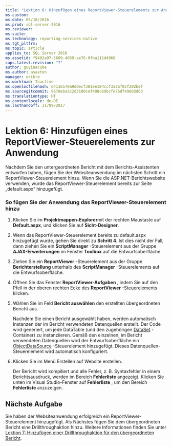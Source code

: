 ```yaml
---
title: "Lektion 6: Hinzufügen eines ReportViewer-Steuerelements zur Anwendung | Microsoft-Dokumentation"
ms.custom: 
ms.date: 05/18/2016
ms.prod: sql-server-2016
ms.reviewer: 
ms.suite: 
ms.technology: reporting-services-native
ms.tgt_pltfrm: 
ms.topic: article
applies_to: SQL Server 2016
ms.assetid: f9492a97-5609-4059-ae76-0fba111d4968
caps.latest.revision: "7"
author: guyinacube
ms.author: asaxton
manager: erikre
ms.workload: Inactive
ms.openlocfilehash: 64116570a9d0ecf381ee184ccf3a2bf05f202bef
ms.sourcegitcommit: 9678eba3c2d3100cef408c69bcfe76df49803d63
ms.translationtype: HT
ms.contentlocale: de-DE
ms.lasthandoff: 11/09/2017
---
```

# <a name="lesson-6-add-a-reportviewer-control-to-the-application"></a>Lektion 6: Hinzufügen eines ReportViewer-Steuerelements zur Anwendung
Nachdem Sie den untergeordneten Bericht mit dem Berichts-Assistenten entworfen haben, fügen Sie der Websiteanwendung im nächsten Schritt ein ReportViewer-Steuerelement hinzu. Wenn Sie die ASP.NET-Berichtswebsite verwenden, wurde das ReportViewer-Steuerelement bereits zur Seite „default.aspx“ hinzugefügt.   
  
### <a name="to-add-a-reportviewer-control-to-the-application"></a>So fügen Sie der Anwendung das ReportViewer-Steuerelement hinzu  
  
1.  Klicken Sie im **Projektmappen-Explorer**mit der rechten Maustaste auf **Default.aspx**, und klicken Sie auf **Sicht-Designer**.  
  
2.  Wenn das ReportViewer-Steuerelement bereits zu default.aspx hinzugefügt wurde, gehen Sie direkt zu **Schritt 4**. Ist dies nicht der Fall, dann ziehen Sie ein **ScriptManager** -Steuerelement aus der Gruppe **AJAX-Erweiterungen** im Fenster **Toolbox** auf die Entwurfsoberfläche.  
  
3.  Ziehen Sie ein **ReportViewer** -Steuerelement aus der Gruppe **Berichterstellung** unterhalb des **ScriptManager** -Steuerelements auf die Entwurfsoberfläche.  
  
4.  Öffnen Sie das Fenster **ReportViewer-Aufgaben** , indem Sie auf den Pfeil in der oberen rechten Ecke des **ReportViewer** -Steuerelements klicken.  
  
5.  Wählen Sie im Feld **Bericht auswählen** den erstellten übergeordneten Bericht aus.  
  
    Nachdem Sie einen Bericht ausgewählt haben, werden automatisch Instanzen der im Bericht verwendeten Datenquellen erstellt. Der Code wird generiert, um jede DataTable (und den zugehörigen [DataSet](http://msdn.microsoft.com/library/system.data.dataset.aspx) -Container) zu instanziieren. Gemäß den einzelnen, im Bericht verwendeten Datenquellen wird der Entwurfsoberfläche ein [ObjectDataSource](http://msdn.microsoft.com/library/system.web.ui.webcontrols.objectdatasource.aspx) -Steuerelement hinzugefügt. Dieses Datenquellen-Steuerelement wird automatisch konfiguriert.  
  
6.  Klicken Sie im Menü Erstellen auf Website erstellen.  
  
    Der Bericht wird kompiliert und alle Fehler, z. B. Syntaxfehler in einem Berichtsausdruck, werden im Bereich **Fehlerliste** angezeigt. Klicken Sie unten im Visual Studio-Fenster auf **Fehlerliste** , um den Bereich **Fehlerliste** anzuzeigen.  
  
## <a name="next-task"></a>Nächste Aufgabe  
Sie haben der Websiteanwendung erfolgreich ein ReportViewer-Steuerelement hinzugefügt. Als Nächstes fügen Sie dem übergeordneten Bericht eine Drillthroughaktion hinzu. Weitere Informationen finden Sie unter [Lektion 7: Hinzufügen einer Drillthroughaktion für den übergeordneten Bericht](../reporting-services/lesson-7-add-drillthrough-action-on-parent-report.md).  
  


